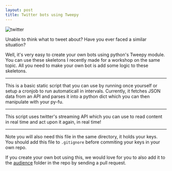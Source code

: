 ```yaml
---
layout: post
title: Twitter bots using Tweepy
---
```


![twitter](http://naldzgraphics.net/wp-content/uploads/2009/04/twi1.jpg)

Unable to think what to tweet about? Have you ever faced a similar situation?

Well, it's very easy to create your own bots using python's Tweepy module. You can use these skeletons I recently made for a workshop on the same topic. All you need to make your own bot is add some logic to these skeletons.

---

This is a basic static script that you can use by running once yourself or setup a cronjob to run automaticall in intervals. Currently, it fetches JSON data from an API and parses it into a python dict which you can then manipulate with your py-fu.

<script src="https://gist-it.appspot.com/github.com/ACM-SNU/api-bot-python/blob/master/samples/static_programming_contest.py"></script>

---

This script uses twitter's streaming API which you can use to read content in real time and act upon it again, in real time!

<script src="https://gist-it.appspot.com/github.com/ACM-SNU/api-bot-python/blob/master/samples/stream_and_reply.py"></script>

---

Note you will also need this file in the same directory, it holds your keys. You should add this file to `.gitignore` before commiting your keys in your own repo.

<script src="https://gist-it.appspot.com/github.com/ACM-SNU/api-bot-python/blob/master/samples/key.py"></script>


If you create your own bot using this, we would love for you to also add it to the [audience](https://github.com/ACM-SNU/api-bot-python/tree/master/audience) folder in the repo by sending a pull request.